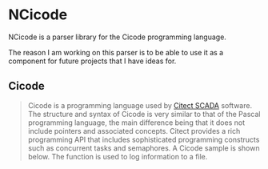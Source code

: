 NCicode
=======

NCicode is a parser library for the Cicode programming language. 

The reason I am working on this parser is to be able to use it as a component for future projects that I have ideas for.

Cicode
------

>Cicode is a programming language used by [Citect SCADA][1] software. The structure and syntax of Cicode is very similar to that of the Pascal programming language, the main difference being that it does not include pointers and associated concepts. Citect provides a rich programming API that includes sophisticated programming constructs such as concurrent tasks and semaphores.
>A Cicode sample is shown below. The function is used to log information to a file.

[1]: http://www.citect.com/citectscada